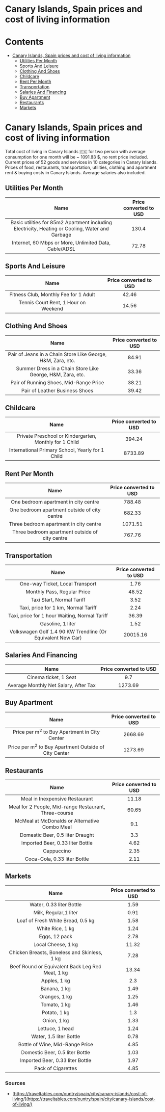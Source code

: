 
Canary Islands, Spain prices and cost of living information
===========================================================

Contents
========

* [Canary Islands, Spain prices and cost of living information](#canary-islands-spain-prices-and-cost-of-living-information)
	* [Utilities Per Month](#utilities-per-month)
	* [Sports And Leisure](#sports-and-leisure)
	* [Clothing And Shoes](#clothing-and-shoes)
	* [Childcare](#childcare)
	* [Rent Per Month](#rent-per-month)
	* [Transportation](#transportation)
	* [Salaries And Financing](#salaries-and-financing)
	* [Buy Apartment](#buy-apartment)
	* [Restaurants](#restaurants)
	* [Markets](#markets)

# Canary Islands, Spain prices and cost of living information


Total cost of living in Canary Islands 🇪🇸 for two person with average consumption for one month will be ~ 1091.83 $, no 
rent price included. Current prices of 52 goods and services in 10 categories  in Canary Islands. Prices of food, 
restaurants, transportation, utilities, clothing and apartment rent & buying costs in Canary Islands. Average salaries 
also included.
## Utilities Per Month
  

|Name|Price converted to USD|
| :---: | :---: |
|Basic utilities for 85m2 Apartment including Electricity, Heating or Cooling, Water and Garbage|130.4|
|Internet, 60 Mbps or More, Unlimited Data, Cable/ADSL|72.78|
  

## Sports And Leisure
  

|Name|Price converted to USD|
| :---: | :---: |
|Fitness Club, Monthly Fee for 1 Adult|42.46|
|Tennis Court Rent, 1 Hour on Weekend|14.56|
  

## Clothing And Shoes
  

|Name|Price converted to USD|
| :---: | :---: |
|Pair of Jeans in a Chain Store Like George, H&M, Zara, etc.|84.91|
|Summer Dress in a Chain Store Like George, H&M, Zara, etc.|33.36|
|Pair of Running Shoes, Mid-Range Price|38.21|
|Pair of Leather Business Shoes|39.42|
  

## Childcare
  

|Name|Price converted to USD|
| :---: | :---: |
|Private Preschool or Kindergarten, Monthly for 1 Child|394.24|
|International Primary School, Yearly for 1 Child|8733.89|
  

## Rent Per Month
  

|Name|Price converted to USD|
| :---: | :---: |
|One bedroom apartment in city centre|788.48|
|One bedroom apartment outside of city centre|682.33|
|Three bedroom apartment in city centre|1071.51|
|Three bedroom apartment outside of city centre|767.76|
  

## Transportation
  

|Name|Price converted to USD|
| :---: | :---: |
|One-way Ticket, Local Transport|1.76|
|Monthly Pass, Regular Price|48.52|
|Taxi Start, Normal Tariff|3.52|
|Taxi, price for 1 km, Normal Tariff|2.24|
|Taxi, price for 1 hour Waiting, Normal Tariff|36.39|
|Gasoline, 1 liter|1.52|
|Volkswagen Golf 1.4 90 KW Trendline (Or Equivalent New Car)|20015.16|
  

## Salaries And Financing
  

|Name|Price converted to USD|
| :---: | :---: |
|Cinema ticket, 1 Seat|9.7|
|Average Monthly Net Salary, After Tax|1273.69|
  

## Buy Apartment
  

|Name|Price converted to USD|
| :---: | :---: |
|Price per m<sup>2</sup> to Buy Apartment in City Center|2668.69|
|Price per m<sup>2</sup> to Buy Apartment Outside of City Center|1273.69|
  

## Restaurants
  

|Name|Price converted to USD|
| :---: | :---: |
|Meal in Inexpensive Restaurant|11.18|
|Meal for 2 People, Mid-range Restaurant, Three-course|60.65|
|McMeal at McDonalds or Alternative Combo Meal|9.1|
|Domestic Beer, 0.5 liter Draught|3.3|
|Imported Beer, 0.33 liter Bottle|4.62|
|Cappuccino|2.35|
|Coca-Cola, 0.33 liter Bottle|2.11|
  

## Markets
  

|Name|Price converted to USD|
| :---: | :---: |
|Water, 0.33 liter Bottle|1.59|
|Milk, Regular,1 liter|0.91|
|Loaf of Fresh White Bread, 0.5 kg|1.58|
|White Rice, 1 kg|1.24|
|Eggs, 12 pack|2.78|
|Local Cheese, 1 kg|11.32|
|Chicken Breasts, Boneless and Skinless, 1 kg|7.28|
|Beef Round or Equivalent Back Leg Red Meat, 1 kg |13.34|
|Apples, 1 kg|2.3|
|Banana, 1 kg|1.49|
|Oranges, 1 kg|1.25|
|Tomato, 1 kg|1.46|
|Potato, 1 kg|1.3|
|Onion, 1 kg|1.33|
|Lettuce, 1 head|1.24|
|Water, 1.5 liter Bottle|0.78|
|Bottle of Wine, Mid-Range Price|4.85|
|Domestic Beer, 0.5 liter Bottle|1.03|
|Imported Beer, 0.33 liter Bottle|1.97|
|Pack of Cigarettes|4.85|
  

### Sources

- [https://traveltables.com/ountry/spain/city/canary-islands/cost-of-living/](https://traveltables.com/ountry/spain/city/canary-islands/cost-of-living/)
